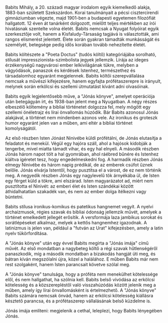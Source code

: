 Babits Mihály, a 20. századi magyar irodalom egyik kiemelkedő alakja, 1883-ban született Szekszárdon. Korai tanulmányait a pécsi cisztercirendi gimnáziumban végezte, majd 1901-ben a budapesti egyetemen filozófiát hallgatott. 12 éven át tanárként dolgozott, mielőtt teljes mértékben az írói hivatásnak szentelte volna életét. Babits nemcsak a Nyugat folyóirat egyik szerkesztője volt, hanem a Kisfaludy-Társaság tagjává is választották, ami rangos elismerést jelentett. Élete során gyakran támadták munkásságát és személyét, betegsége pedig idős korában tovább nehezítette életét.

Babits költészete a "Poeta Doctus" (tudós költő) kategóriájába sorolható, stílusát impresszionista-szimbolista jegyek jellemzik. Lírája az ideges érzékenységű nagyvárosi ember lelkivilágának tükre, melyben a vágyódások, panaszok és kérdések Istenhez, természethez és társadalomhoz egyaránt megjelennek. Babits költői szerepvállalása nemcsak a művészi kifejezésre, hanem egyfajta prófétaszerepre is irányult, melynek során erkölcsi és szellemi útmutatást kívánt adni olvasóinak.

Babits egyik legjelentősebb műve, a "Jónás könyve", amelyet operációja után betegágyán írt, és 1938-ban jelent meg a Nyugatban. A négy részes elbeszélő költemény a bibliai történetet dolgozza fel, mely mögött egy szellemi önéletrajz és lírai önvallomás húzódik. Bár Babits azonosul Jónás alakjával, a történet nem mindenben azonos vele. Az ironikus és groteszk humor egyaránt jelen van a műben, ami eltér a bibliai történet komolyságától.

Az első részben Isten Jónást Ninivébe küldi prófétálni, de Jónás elutasítja a feladatot és menekül. Végül egy hajóra száll, ahol a hajósok kidobják a tengerbe, mivel miatta támadt vihar, és egy hal elnyeli. A második részben Jónás három napot tölt a hal gyomrában, ahol ráébred bűnére és Istenhez kiáltva ígéretet tesz, hogy engedelmeskedni fog. A harmadik részben Jónás elmegy Ninivébe és három napig prédikál, de az emberek csúfot űznek belőle. Jónás elvárja Istentől, hogy pusztítsa el a várost, de ez nem történik meg. A negyedik részben Jónás egy nagylevelű tök árnyékába ül, de Isten egy férget küld a tökre, ami elszárad. Isten magyarázatot ad, miért nem pusztította el Ninivét: az emberi élet és Isten szándékai között áthidalhatatlan szakadék van, és nem az ember dolga ítélkezni vagy büntetni.

Babits stílusa ironikus-komikus és patetikus hangnemet vegyít. A nyelvi archaizmusok, régies szavak és bibliai ódonság jellemzik művét, amelyek a történet emelkedett jellegét erősítik. A versformája laza jambikus sorokat és sorátlépéseket alkalmaz, melyek a kettős hangnemhez igazodnak. A latinizmus is jelen van, például a "futván az Urat" kifejezésben, amely a latin nyelv tükörfordítása.

A "Jónás könyve" után egy évvel Babits megírta a "Jónás imája" című művét. Az első mondatban a nagybeteg költő a régi szavak hűtlenségéről panaszkodik, míg a második mondatban a bizakodás hangját üti meg, és bátran kíván megszólalni újra, közel a halálához. E műben Babits már nem rest szolgaként, hanem Isten parancsait követve szólal meg.

A "Jónás könyve" tanulsága, hogy a próféta nem menekülhet kötelessége elől, és nem hallgathat, ha szólnia kell. Babits belső vívódása az erkölcsi kötelesség és a közszerepléstől való visszahúzódás között jelenik meg a műben, amely így lírai önvallomásként is értelmezhető. A "Jónás könyve" Babits számára nemcsak önvád, hanem az erkölcsi kötelesség kiállásra késztető parancsa, és a prófétaszerep vállalásának belső küzdelme is.

Jónás imája említeni: megjelenik a cethal, leleplezi, hogy Babits lényegében Jónás.